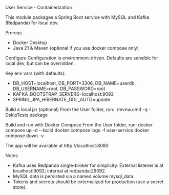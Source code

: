 User Service - Containerization

This module packages a Spring Boot service with MySQL and Kafka (Redpanda) for local dev.

Prereqs
- Docker Desktop
- Java 21 & Maven (optional if you use docker compose only)

Configure
Configuration is environment-driven. Defaults are sensible for local dev, but can be overridden.

Key env vars (with defaults):
- DB_HOST=localhost, DB_PORT=3306, DB_NAME=userdb, DB_USERNAME=root, DB_PASSWORD=root
- KAFKA_BOOTSTRAP_SERVERS=localhost:9092
- SPRING_JPA_HIBERNATE_DDL_AUTO=update

Build a local jar (optional)
From the User folder, run:
  ./mvnw.cmd -q -DskipTests package

Build and run with Docker Compose
From the User folder, run:
  docker compose up -d --build
  docker compose logs -f user-service
  docker compose down -v

The app will be available at http://localhost:8080

Notes
- Kafka uses Redpanda single-broker for simplicity. External listener is at localhost:9092; internal at redpanda:29092.
- MySQL data is persisted via a named volume mysql_data.
- Tokens and secrets should be externalized for production (use a secret store).
